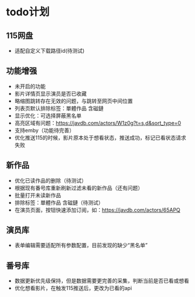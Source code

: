 # todo计划
## 115网盘
- 适配自定义下载路径id(待测试)

## 功能增强
- 未开启的功能
- 影片详情页显示演员是否已收藏
- 略缩图跳转存在无效的问题，与跳转至网页中间位置
- 列表页默认排除标签：單體作品 含磁鏈
- 显示优化：可选择屏蔽黑名单
- 高亮区域有问题：https://javdb.com/actors/W1z0g?t=s,d&sort_type=0
- 支持emby（功能待完善）
- 优化推送115的时候，影片原本处于想看状态，推送成功，标记已看状态请求失败

## 新作品
- 优化已读作品的删除（待测试）
- 根据现有番号库重新刷新过滤未看的新作品（还有问题）
- 批量打开未读新作品
- 排除标签：單體作品 含磁鏈（待测试）
- 在演员页面，按钮快速添加订阅，如：https://javdb.com/actors/65APQ
  
## 演员库
- 表单编辑需要适配所有参数配置，目前发现的缺少“黑名单”

## 番号库
- 数据更新优先级保持，但是数据需要更完善的采集，判断当前是否已看或想看
- 优化想看影片，在触发115推送后，更改为已看的api